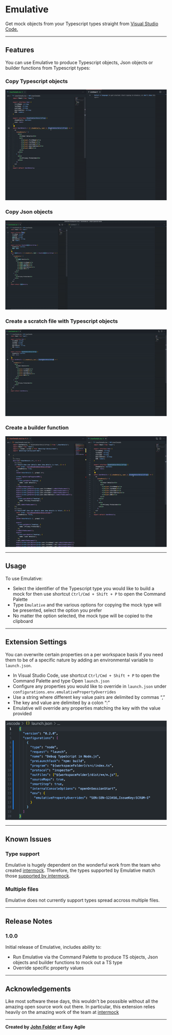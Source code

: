 # Emulative

Get mock objects from your Typescript types straight from [Visual Studio Code.](https://code.visualstudio.com/)

---

## Features

You can use Emulative to produce Typescript objects, Json objects or builder functions from Typescript types:

### Copy Typescript objects

![Copy Typescript objects](./images/copyObject.gif)

### Copy Json objects

![Copy Json objects](./images/copyJson.gif)

### Create a scratch file with Typescript objects

![Create a scratch file with Typescript objects](./images/scratch.gif)

### Create a builder function

![Create a builder function](./images/testBuilder.gif)

---

## Usage

To use Emulative:

- Select the identifier of the Typescript type you would like to build a mock for then use shortcut `Ctrl/Cmd + Shift + P` to open the Command Palette
- Type `Emulative` and the various options for copying the mock type will be presented, select the option you prefer
- No matter the option selected, the mock type will be copied to the clipboard

---

## Extension Settings

You can overwrite certain properties on a per workspace basis if you need them to be of a specific nature by adding an environmental variable to `launch.json`.

- In Visual Studio Code, use shortcut `Ctrl/Cmd + Shift + P` to open the Command Palette and type Open `launch.json`
- Configure any properties you would like to override in `launch.json` under `configurations.env.emulativePropertyOverrides`
- Use a string where different key value pairs are delimited by commas “,”
- The key and value are delimited by a colon “:”
- Emulative will override any properties matching the key with the value provided

![Example configuration](./images/configuration.png)

---

## Known Issues

### Type support

Emulative is hugely dependent on the wonderful work from the team who created [intermock](https://github.com/google/intermock). Therefore, the types supported by Emulative match those [supported by intermock](https://github.com/google/intermock#type-support).

### Multiple files

Emulative does not currently support types spread accross multiple files.

---

## Release Notes

### 1.0.0

Initial release of Emulative, includes ability to:

- Run Emulative via the Command Palette to produce TS objects, Json objects and builder functions to mock out a TS type
- Override specific property values

---

## Acknowledgements

Like most software these days, this wouldn't be posssible without all the amazing open source work out there. In particular, this extension relies heavily on the amazing work of the team at [intermock](https://github.com/google/intermock)

---

**Created by [John Folder](https://twitter.com/john_folder) at Easy Agile**
